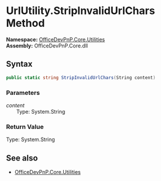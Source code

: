 # UrlUtility.StripInvalidUrlChars Method  
  

**Namespace:** [OfficeDevPnP.Core.Utilities](OfficeDevPnP.Core.Utilities.md)  
**Assembly:** OfficeDevPnP.Core.dll  
## Syntax
```C#
public static string StripInvalidUrlChars(String content)
```
### Parameters
*content*  
&emsp;&emsp;Type: System.String  
### Return Value
Type: System.String  

## See also
- [OfficeDevPnP.Core.Utilities](OfficeDevPnP.Core.Utilities.md)
